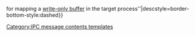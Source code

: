 <noinclude> </noinclude> for mapping a [write-only
buffer](IPC#Buffer_Mapping_Translation "wikilink") in the target
process''\|descstyle=border-bottom-style:dashed}} <noinclude>
</noinclude>

[Category:IPC message contents
templates](Category:IPC_message_contents_templates "wikilink")